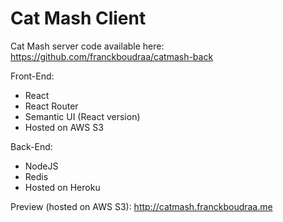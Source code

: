 # Cat Mash Client

Cat Mash server code available here: https://github.com/franckboudraa/catmash-back

Front-End:

* React
* React Router
* Semantic UI (React version)
* Hosted on AWS S3

Back-End:

* NodeJS
* Redis
* Hosted on Heroku

Preview (hosted on AWS S3): http://catmash.franckboudraa.me
